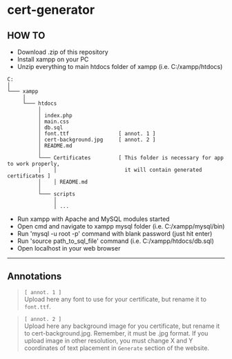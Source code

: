 # cert-generator

## HOW TO

- Download .zip of this repository
- Install xampp on your PC
- Unzip everything to main htdocs folder of xampp (i.e. C:/xampp/htdocs)
```
C:
│
└─── xampp
     │  
     └─── htdocs
          │   
          │ index.php
          │ main.css
          │ db.sql
          │ font.ttf                [ annot. 1 ]
          │ cert-background.jpg     [ annot. 2 ]
          │ README.md
          │
          └─── Certificates         [ This folder is necessary for app to work properly,
          │    │                      it will contain generated certificates ]
          │    │ README.md
          │ 
          └─── scripts
               │
               │ ...
```
- Run xampp with Apache and MySQL modules started
- Open cmd and navigate to xampp mysql folder (i.e. C:/xampp/mysql/bin)
- Run 'mysql -u root -p' command with blank password (just hit enter)
- Run 'source path_to_sql_file' command (i.e. C:/xampp/htdocs/db.sql)
- Open localhost in your web browser
---
## Annotations

> `[ annot. 1 ]`\
> Upload here any font to use for your certificate, but rename it to `font.ttf`.

> `[ annot. 2 ]`\
> Upload here any background image for you certificate, but rename it to cert-background.jpg. Remember, it must be .jpg format. If you upload image in other resolution, you must change X and Y coordinates of text placement in `Generate` section of the website.